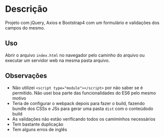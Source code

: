 # Descrição

Projeto com jQuery, Axios e Bootstrap4 com um formulário e validações dos campos do mesmo.

## Uso

Abrir o arquivo `index.html` no navegador pelo caminho do arquivo ou executar um servidor web na mesma pasta arquivo.

## Observações

- Não utilizei `<script type="module"></script>` por não saber se é permitido. Não usei boa parte das funcionalidades do ES6 pelo mesmo motivo
- Teria de configurar o webpack depois para fazer o build, fazendo bundle dos CSSs e JSs para gerar uma pasta `dist` com o conteúdodo build
- As validações não estão verificando todos os camiminhos necessários
- Tem bastante duplicação
- Tem alguns erros de inglês
